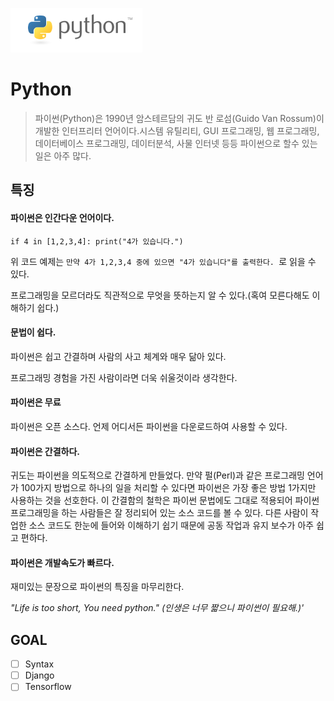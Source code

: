 ![](https://github.com/gaenglovesdev/python_challenge/blob/main/assets/pahkey_KRRKrp.png)

# Python

> 파이썬(Python)은 1990년 암스테르담의 귀도 반 로섬(Guido Van Rossum)이 개발한 인터프리터 언어이다.시스템 유틸리티, GUI 프로그래밍, 웹 프로그래밍, 데이터베이스 프로그래밍, 데이터분석, 사물 인터넷 등등 파이썬으로 할수 있는 일은 아주 많다.

## 특징

#### 파이썬은 인간다운 언어이다.

`if 4 in [1,2,3,4]: print("4가 있습니다.")`

위 코드 예제는 `만약 4가 1,2,3,4 중에 있으면 "4가 있습니다"를 출력한다. `로 읽을 수 있다.

프로그래밍을 모르더라도 직관적으로 무엇을 뜻하는지 알 수 있다.(혹여 모른다해도 이해하기 쉽다.)

#### 문법이 쉽다.

파이썬은 쉽고 간결하며 사람의 사고 체계와 매우 닮아 있다.

프로그래밍 경험을 가진 사람이라면 더욱 쉬울것이라 생각한다.

#### 파이썬은 무료

파이썬은 오픈 소스다. 언제 어디서든 파이썬을 다운로드하여 사용할 수 있다.

#### 파이썬은 간결하다.

귀도는 파이썬을 의도적으로 간결하게 만들었다. 만약 펄(Perl)과 같은 프로그래밍 언어가 100가지 방법으로 하나의 일을 처리할 수 있다면 파이썬은 가장 좋은 방법 1가지만 사용하는 것을 선호한다. 이 간결함의 철학은 파이썬 문법에도 그대로 적용되어 파이썬 프로그래밍을 하는 사람들은 잘 정리되어 있는 소스 코드를 볼 수 있다. 다른 사람이 작업한 소스 코드도 한눈에 들어와 이해하기 쉽기 때문에 공동 작업과 유지 보수가 아주 쉽고 편하다.

#### 파이썬은 개발속도가 빠르다.

재미있는 문장으로 파이썬의 특징을 마무리한다.

_"Life is too short, You need python." (인생은 너무 짧으니 파이썬이 필요해.)'_

## GOAL

- [ ] Syntax
- [ ] Django
- [ ] Tensorflow
